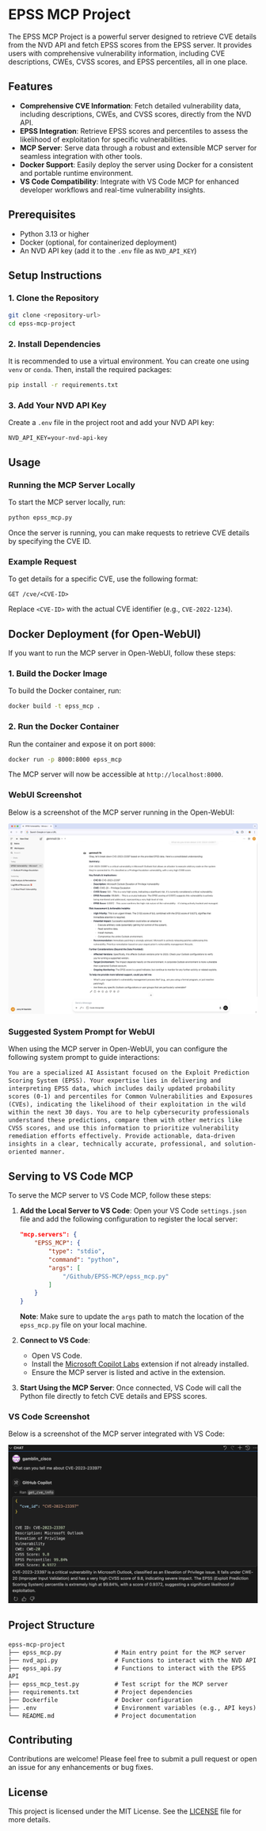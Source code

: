 # EPSS MCP Project

The EPSS MCP Project is a powerful server designed to retrieve CVE details from the NVD API and fetch EPSS scores from the EPSS server. It provides users with comprehensive vulnerability information, including CVE descriptions, CWEs, CVSS scores, and EPSS percentiles, all in one place.

## Features

- **Comprehensive CVE Information**: Fetch detailed vulnerability data, including descriptions, CWEs, and CVSS scores, directly from the NVD API.
- **EPSS Integration**: Retrieve EPSS scores and percentiles to assess the likelihood of exploitation for specific vulnerabilities.
- **MCP Server**: Serve data through a robust and extensible MCP server for seamless integration with other tools.
- **Docker Support**: Easily deploy the server using Docker for a consistent and portable runtime environment.
- **VS Code Compatibility**: Integrate with VS Code MCP for enhanced developer workflows and real-time vulnerability insights.

## Prerequisites

- Python 3.13 or higher
- Docker (optional, for containerized deployment)
- An NVD API key (add it to the `.env` file as `NVD_API_KEY`)

## Setup Instructions

### 1. Clone the Repository

```bash
git clone <repository-url>
cd epss-mcp-project
```

### 2. Install Dependencies

It is recommended to use a virtual environment. You can create one using `venv` or `conda`. Then, install the required packages:

```bash
pip install -r requirements.txt
```

### 3. Add Your NVD API Key

Create a `.env` file in the project root and add your NVD API key:

```env
NVD_API_KEY=your-nvd-api-key
```

## Usage

### Running the MCP Server Locally

To start the MCP server locally, run:

```bash
python epss_mcp.py
```

Once the server is running, you can make requests to retrieve CVE details by specifying the CVE ID.

### Example Request

To get details for a specific CVE, use the following format:

```
GET /cve/<CVE-ID>
```

Replace `<CVE-ID>` with the actual CVE identifier (e.g., `CVE-2022-1234`).

## Docker Deployment (for Open-WebUI)

If you want to run the MCP server in Open-WebUI, follow these steps:

### 1. Build the Docker Image

To build the Docker container, run:

```bash
docker build -t epss_mcp .
```

### 2. Run the Docker Container

Run the container and expose it on port `8000`:

```bash
docker run -p 8000:8000 epss_mcp
```

The MCP server will now be accessible at `http://localhost:8000`.

### WebUI Screenshot

Below is a screenshot of the MCP server running in the Open-WebUI:

![EPSS MCP WebUI Screenshot](epss_mcp_webui.png)

### Suggested System Prompt for WebUI

When using the MCP server in Open-WebUI, you can configure the following system prompt to guide interactions:

```text
You are a specialized AI Assistant focused on the Exploit Prediction Scoring System (EPSS). Your expertise lies in delivering and interpreting EPSS data, which includes daily updated probability scores (0-1) and percentiles for Common Vulnerabilities and Exposures (CVEs), indicating the likelihood of their exploitation in the wild within the next 30 days. You are to help cybersecurity professionals understand these predictions, compare them with other metrics like CVSS scores, and use this information to prioritize vulnerability remediation efforts effectively. Provide actionable, data-driven insights in a clear, technically accurate, professional, and solution-oriented manner.
```

## Serving to VS Code MCP

To serve the MCP server to VS Code MCP, follow these steps:

1. **Add the Local Server to VS Code**:
   Open your VS Code `settings.json` file and add the following configuration to register the local server:

   ```json
   "mcp.servers": {
       "EPSS_MCP": {
           "type": "stdio",
           "command": "python",
           "args": [
               "/Github/EPSS-MCP/epss_mcp.py"
           ]
       }
   }
   ```

   **Note**: Make sure to update the `args` path to match the location of the `epss_mcp.py` file on your local machine.

2. **Connect to VS Code**:
   - Open VS Code.
   - Install the [Microsoft Copilot Labs](https://marketplace.visualstudio.com/items?itemName=GitHub.copilot-labs) extension if not already installed.
   - Ensure the MCP server is listed and active in the extension.

3. **Start Using the MCP Server**:
   Once connected, VS Code will call the Python file directly to fetch CVE details and EPSS scores.

### VS Code Screenshot

Below is a screenshot of the MCP server integrated with VS Code:

![EPSS MCP VS Code Screenshot](epss_mcp_vscode.png)

## Project Structure

```
epss-mcp-project
├── epss_mcp.py               # Main entry point for the MCP server
├── nvd_api.py                # Functions to interact with the NVD API
├── epss_api.py               # Functions to interact with the EPSS API
├── epss_mcp_test.py          # Test script for the MCP server
├── requirements.txt          # Project dependencies
├── Dockerfile                # Docker configuration
├── .env                      # Environment variables (e.g., API keys)
└── README.md                 # Project documentation
```

## Contributing

Contributions are welcome! Please feel free to submit a pull request or open an issue for any enhancements or bug fixes.

## License

This project is licensed under the MIT License. See the [LICENSE](LICENSE) file for more details.